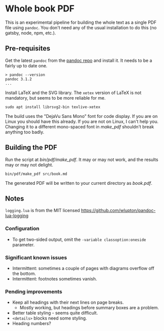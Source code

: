 # Whole book PDF

This is an experimental pipeline for building the whole text as a single PDF file using `pandoc`. You don't need any of the usual installation to do this (no gatsby, node, npm, etc.).

## Pre-requisites

Get the latest `pandoc` from the [pandoc repo](https://github.com/jgm/pandoc/releases/) and install it. It needs to be a fairly up to date one.

```
> pandoc --version
pandoc 3.1.2
...
```

Install LaTeX and the SVG library. The `xetex` version of LaTeX is not mandatory, but seems to be more reliable for me.

```
sudo apt install librsvg2-bin texlive-xetex
```

The build uses the "DejaVu Sans Mono" font for code display. If you are on Linux you should have this already. If you are not on Linux, I can't help you. Changing it to a different mono-spaced font in _make\_pdf_ shouldn't break anything too badly.

## Building the PDF

Run the script at _bin/pdf/make\_pdf_. It may or may not work, and the results may or may not delight.

```
bin/pdf/make_pdf src/book.md
```

The generated PDF will be written to your current directory as _book.pdf_.

## Notes

`logging.lua` is from the MIT licensed https://github.com/wlupton/pandoc-lua-logging

### Configuration

- To get two-sided output, omit the `-variable classoption:oneside` parameter.

### Significant known issues

- Intermittent: sometimes a couple of pages with diagrams overflow off the bottom.
- Intermittent: footnotes sometimes vanish.

### Pending improvements

- Keep all headings with their next lines on page breaks.
  - Mostly working, but headings before summary boxes are a problem.
- Better table styling - seems quite difficult.
- `<details>` blocks need some styling.
- Heading numbers?
